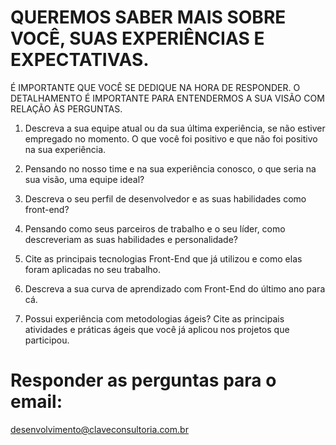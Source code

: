 # QUEREMOS SABER MAIS SOBRE VOCÊ, SUAS EXPERIÊNCIAS E EXPECTATIVAS. 
É IMPORTANTE QUE VOCÊ SE DEDIQUE NA HORA DE RESPONDER. 
O DETALHAMENTO É IMPORTANTE PARA ENTENDERMOS A SUA VISÃO COM RELAÇÃO ÀS PERGUNTAS.

1) Descreva a sua equipe atual ou da sua última experiência, se não estiver empregado no momento. O que você foi positivo e que não foi positivo na sua experiência.

2) Pensando no nosso time e na sua experiência conosco, o que seria na sua visão, uma equipe ideal?

3) Descreva o seu perfil de desenvolvedor e as suas habilidades como front-end?

4) Pensando como seus parceiros de trabalho e o seu líder, como descreveriam as suas habilidades e personalidade?

5) Cite as principais tecnologias Front-End que já utilizou e como elas foram aplicadas no seu trabalho.

6) Descreva a sua curva de aprendizado com Front-End do último ano para cá.

7) Possui experiência com metodologias ágeis? Cite as principais atividades e práticas ágeis que você já aplicou nos projetos que participou.

# Responder as perguntas para o email: 
desenvolvimento@claveconsultoria.com.br